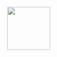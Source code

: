<a href="https://media.giphy.com/media/Ws6T5PN7wHv3cY8xy8/giphy.gif" target="blank"><img align="center" src="URL_TO_YOUR_IMAGE" height="100" /></a>
